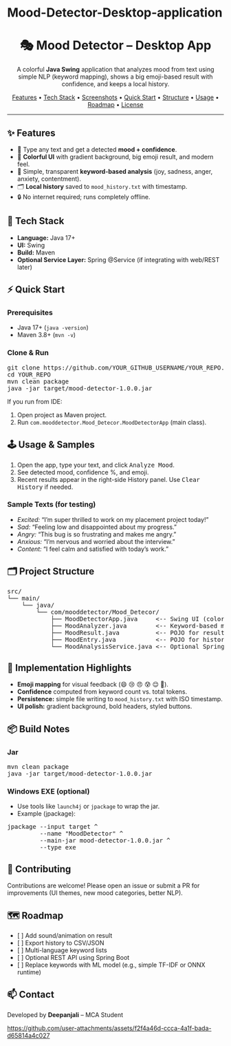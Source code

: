 # Mood-Detector-Desktop-application


<h1 align="center">🎭 Mood Detector – Desktop App</h1>

<p align="center">
  A colorful <b>Java Swing</b> application that analyzes mood from text using simple NLP (keyword mapping),
  shows a big emoji-based result with confidence, and keeps a local history.
</p>

<p align="center">
  <a href="#-features">Features</a> •
  <a href="#-tech-stack">Tech Stack</a> •
  <a href="#-screenshots">Screenshots</a> •
  <a href="#-quick-start">Quick Start</a> •
  <a href="#-project-structure">Structure</a> •
  <a href="#-usage--samples">Usage</a> •
  <a href="#-roadmap">Roadmap</a> •
  <a href="#-license">License</a>
</p>

<hr/>

<!-- ABOUT THE PROJECT -->
<h2 id="-features">✨ Features</h2>
<ul>
  <li>📝 Type any text and get a detected <b>mood + confidence</b>.</li>
  <li>🎨 <b>Colorful UI</b> with gradient background, big emoji result, and modern feel.</li>
  <li>🧠 Simple, transparent <b>keyword-based analysis</b> (joy, sadness, anger, anxiety, contentment).</li>
  <li>🗂️ <b>Local history</b> saved to <code>mood_history.txt</code> with timestamp.</li>
  <li>🔒 No internet required; runs completely offline.</li>
</ul>

<h2 id="-tech-stack">🧰 Tech Stack</h2>
<ul>
  <li><b>Language:</b> Java 17+</li>
  <li><b>UI:</b> Swing</li>
  <li><b>Build:</b> Maven</li>
  <li><b>Optional Service Layer:</b> Spring @Service (if integrating with web/REST later)</li>
</ul>

<!-- QUICK START -->
<h2 id="-quick-start">⚡ Quick Start</h2>

<h3>Prerequisites</h3>
<ul>
  <li>Java 17+ (<code>java -version</code>)</li>
  <li>Maven 3.8+ (<code>mvn -v</code>)</li>
</ul>

<h3>Clone & Run</h3>

<pre>
git clone https://github.com/YOUR_GITHUB_USERNAME/YOUR_REPO.git
cd YOUR_REPO
mvn clean package
java -jar target/mood-detector-1.0.0.jar
</pre>

<p>
If you run from IDE:
<ol>
  <li>Open project as Maven project.</li>
  <li>Run <code>com.mooddetector.Mood_Detecor.MoodDetectorApp</code> (main class).</li>
</ol>
</p>

<!-- USAGE -->
<h2 id="-usage--samples">🕹️ Usage & Samples</h2>
<ol>
  <li>Open the app, type your text, and click <kbd>Analyze Mood</kbd>.</li>
  <li>See detected mood, confidence %, and emoji.</li>
  <li>Recent results appear in the right-side History panel. Use <kbd>Clear History</kbd> if needed.</li>
</ol>

<h3>Sample Texts (for testing)</h3>
<ul>
  <li><i>Excited:</i> “I’m super thrilled to work on my placement project today!”</li>
  <li><i>Sad:</i> “Feeling low and disappointed about my progress.”</li>
  <li><i>Angry:</i> “This bug is so frustrating and makes me angry.”</li>
  <li><i>Anxious:</i> “I’m nervous and worried about the interview.”</li>
  <li><i>Content:</i> “I feel calm and satisfied with today’s work.”</li>
</ul>

<!-- STRUCTURE -->
<h2 id="-project-structure">🗂️ Project Structure</h2>

<pre>
src/
└── main/
    └── java/
        └── com/mooddetector/Mood_Detecor/
            ├── MoodDetectorApp.java     &lt;-- Swing UI (colorful version)
            ├── MoodAnalyzer.java        &lt;-- Keyword-based mood logic
            ├── MoodResult.java          &lt;-- POJO for result (mood, confidence)
            ├── MoodEntry.java           &lt;-- POJO for history entries
            └── MoodAnalysisService.java &lt;-- Optional Spring @Service (if needed)
</pre>

<!-- HIGHLIGHTS / IMPLEMENTATION -->
<h2>🧩 Implementation Highlights</h2>
<ul>
  <li><b>Emoji mapping</b> for visual feedback (😄 😢 😠 😰 😌 🎉).</li>
  <li><b>Confidence</b> computed from keyword count vs. total tokens.</li>
  <li><b>Persistence:</b> simple file writing to <code>mood_history.txt</code> with ISO timestamp.</li>
  <li><b>UI polish:</b> gradient background, bold headers, styled buttons.</li>
</ul>

<!-- HOW TO BUILD JAR/EXE -->
<h2>📦 Build Notes</h2>
<h3>Jar</h3>
<pre>
mvn clean package
java -jar target/mood-detector-1.0.0.jar
</pre>

<h3>Windows EXE (optional)</h3>
<ul>
  <li>Use tools like <code>launch4j</code> or <code>jpackage</code> to wrap the jar.</li>
  <li>Example (jpackage):</li>
</ul>

<pre>
jpackage --input target ^
         --name "MoodDetector" ^
         --main-jar mood-detector-1.0.0.jar ^
         --type exe
</pre>

<!-- CONTRIBUTING -->
<h2>🤝 Contributing</h2>
<p>Contributions are welcome! Please open an issue or submit a PR for improvements (UI themes, new mood categories, better NLP).</p>

<!-- ROADMAP -->
<h2 id="-roadmap">🗺️ Roadmap</h2>
<ul>
  <li>[ ] Add sound/animation on result</li>
  <li>[ ] Export history to CSV/JSON</li>
  <li>[ ] Multi-language keyword lists</li>
  <li>[ ] Optional REST API using Spring Boot</li>
  <li>[ ] Replace keywords with ML model (e.g., simple TF-IDF or ONNX runtime)</li>
</ul>

<!-- CONTACT -->
<h2>📫 Contact</h2>
<p>
  Developed by <b>Deepanjali</b> – MCA Student<br/>
  

https://github.com/user-attachments/assets/f2f4a46d-ccca-4a1f-bada-d65814a4c027


</p>
